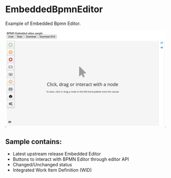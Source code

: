 # EmbeddedBpmnEditor
Example of Embedded Bpmn Editor.

![Sample image](./docs/sample.png)

## Sample contains:
* Latest upstream release Embedded Editor
* Buttons to interact with BPMN Editor through editor API
* Changed/Unchanged status
* Integrated Work Item Definition (WID)
